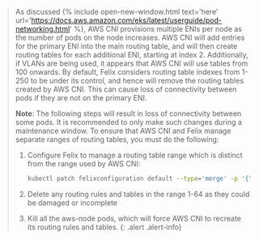 > As discussed {% include open-new-window.html text='here' url='https://docs.aws.amazon.com/eks/latest/userguide/pod-networking.html' %}, AWS CNI provisions multiple ENIs per node as the number of pods on the node increases.
> AWS CNI will add entries for the primary ENI into the main routing table, and will then create routing tables for each additional ENI, starting at index 2. Additionally, if VLANs are being used, it appears that AWS CNI will use tables from 100 onwards.
> By default, Felix considers routing table indexes from 1-250 to be under its control, and hence will remove the routing tables created by AWS CNI. This can cause loss of connectivity between pods if they are not on the primary ENI.
>
> **Note**: The following steps will result in loss of connectivity between some pods. It is recommended to only make such changes during a maintenance window.
> To ensure that AWS CNI and Felix manage separate ranges of routing tables, you must do the following:
>
> 1. Configure Felix to manage a routing table range which is distinct from the range used by AWS CNI:
>     ```bash
>     kubectl patch felixconfiguration default --type='merge' -p '{"spec": {"routeTableRanges":[{"min": 65, "max": 99}]}}'
>     ````
>
> 1. Delete any routing rules and tables in the range 1-64 as they could be damaged or incomplete
>
> 1. Kill all the aws-node pods, which will force AWS CNI to recreate its routing rules and tables. 
{: .alert .alert-info}